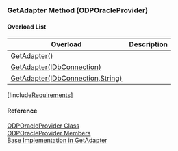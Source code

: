 ﻿### GetAdapter Method (ODPOracleProvider)

#### Overload List

| Overload | Description |
| --- | --- |
| [GetAdapter()](FChoice.Common~FChoice.Common.Data.ODPOracleProvider~GetAdapter().md) |   |
| [GetAdapter(IDbConnection)](FChoice.Common~FChoice.Common.Data.ODPOracleProvider~GetAdapter(IDbConnection).md) |   |
| [GetAdapter(IDbConnection,String)](FChoice.Common~FChoice.Common.Data.ODPOracleProvider~GetAdapter(IDbConnection,String).md) |   |

[!include[Requirements](../partials/requirements.md)]

#### Reference

[ODPOracleProvider Class](FChoice.Common~FChoice.Common.Data.ODPOracleProvider.md)  
[ODPOracleProvider Members](FChoice.Common~FChoice.Common.Data.ODPOracleProvider_members.md)  
[Base Implementation in GetAdapter](FChoice.Common~FChoice.Common.Data.DbProvider~GetAdapter.md)